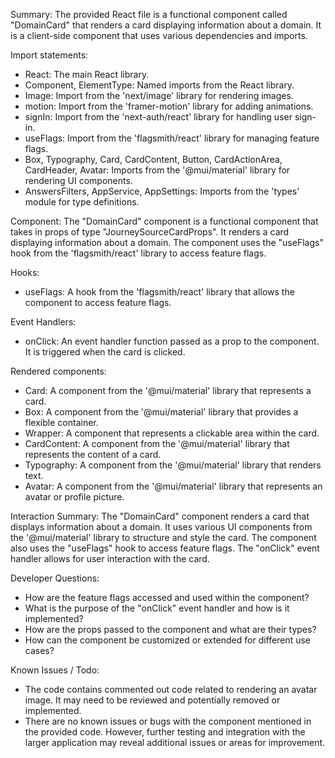 Summary:
The provided React file is a functional component called "DomainCard" that renders a card displaying information about a domain. It is a client-side component that uses various dependencies and imports.

Import statements:
- React: The main React library.
- Component, ElementType: Named imports from the React library.
- Image: Import from the 'next/image' library for rendering images.
- motion: Import from the 'framer-motion' library for adding animations.
- signIn: Import from the 'next-auth/react' library for handling user sign-in.
- useFlags: Import from the 'flagsmith/react' library for managing feature flags.
- Box, Typography, Card, CardContent, Button, CardActionArea, CardHeader, Avatar: Imports from the '@mui/material' library for rendering UI components.
- AnswersFilters, AppService, AppSettings: Imports from the 'types' module for type definitions.

Component:
The "DomainCard" component is a functional component that takes in props of type "JourneySourceCardProps". It renders a card displaying information about a domain. The component uses the "useFlags" hook from the 'flagsmith/react' library to access feature flags.

Hooks:
- useFlags: A hook from the 'flagsmith/react' library that allows the component to access feature flags.

Event Handlers:
- onClick: An event handler function passed as a prop to the component. It is triggered when the card is clicked.

Rendered components:
- Card: A component from the '@mui/material' library that represents a card.
- Box: A component from the '@mui/material' library that provides a flexible container.
- Wrapper: A component that represents a clickable area within the card.
- CardContent: A component from the '@mui/material' library that represents the content of a card.
- Typography: A component from the '@mui/material' library that renders text.
- Avatar: A component from the '@mui/material' library that represents an avatar or profile picture.

Interaction Summary:
The "DomainCard" component renders a card that displays information about a domain. It uses various UI components from the '@mui/material' library to structure and style the card. The component also uses the "useFlags" hook to access feature flags. The "onClick" event handler allows for user interaction with the card.

Developer Questions:
- How are the feature flags accessed and used within the component?
- What is the purpose of the "onClick" event handler and how is it implemented?
- How are the props passed to the component and what are their types?
- How can the component be customized or extended for different use cases?

Known Issues / Todo:
- The code contains commented out code related to rendering an avatar image. It may need to be reviewed and potentially removed or implemented.
- There are no known issues or bugs with the component mentioned in the provided code. However, further testing and integration with the larger application may reveal additional issues or areas for improvement.